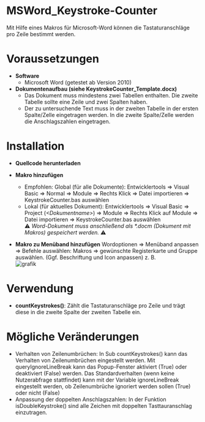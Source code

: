 # MSWord_Keystroke-Counter
Mit Hilfe eines Makros für Microsoft-Word können die Tastaturanschläge pro Zeile bestimmt werden.


# Voraussetzungen
- **Software**
    - Microsoft Word (getestet ab Version 2010)
- **Dokumentenaufbau (siehe KeystrokeCounter_Template.docx)**
    - Das Dokument muss mindestens zwei Tabellen enthalten. Die zweite Tabelle sollte eine Zeile und zwei Spalten haben.
    - Der zu untersuchende Text muss in der zweiten Tabelle in der ersten Spalte/Zelle eingetragen werden. In die zweite Spalte/Zelle werden die Anschlagszahlen eingetragen.


# Installation
- **Quellcode herunterladen**    
- **Makro hinzufügen**
    - Empfohlen: Global (für alle Dokumente): Entwicklertools ⇒ Visual Basic ⇒ Normal ⇒ Module ⇒ Rechts Klick ⇒ Datei importieren ⇒ KeystrokeCounter.bas auswählen
    - Lokal (für aktuelles Dokument): Entwicklertools ⇒ Visual Basic ⇒ Project (*\<Dokumentname\>*) ⇒ Module ⇒ Rechts Klick auf Module ⇒ Datei importieren ⇒ KeystrokeCounter.bas auswählen  
      ⚠️ *Word-Dokument muss anschließend als \*.docm (Dokument mit Makros) gespeichert werden.* ⚠️        
      
- **Makro zu Menüband hinzufügen**
    Wordoptionen ⇒ Menüband anpassen ⇒ Befehle auswählen: Makros ⇒ gewünschte Registerkarte und Gruppe auswählen.
    (Ggf. Beschriftung und Icon anpassen) z. B.  
    ![grafik](https://github.com/mexterng/MSWord_Keystroke-Counter/assets/16732689/6be5b0ea-0c61-4581-8a52-b4b8acab78e2)
   

# Verwendung
- **countKeystrokes()**: Zählt die Tastaturanschläge pro Zeile und trägt diese in die zweite Spalte der zweiten Tabelle ein.


# Mögliche Veränderungen
- Verhalten von Zeilenumbrüchen: In Sub countKeystrokes() kann das Verhalten von Zeilenumbrüchen eingestellt werden. Mit queryIgnoreLineBreak kann das Popup-Fenster aktiviert (True) oder deaktiviert (False) werden. Das Standardverhalten (wenn keine Nutzerabfrage stattfindet) kann mit der Variable ignoreLineBreak eingestellt werden, ob Zeilenumbrüche ignoriert werden sollen (True) oder nicht (False)
- Anpassung der doppelten Anschlagszahlen: In der Funktion isDoubleKeystroke() sind alle Zeichen mit doppelten Tasttauranschlag einzutragen.
